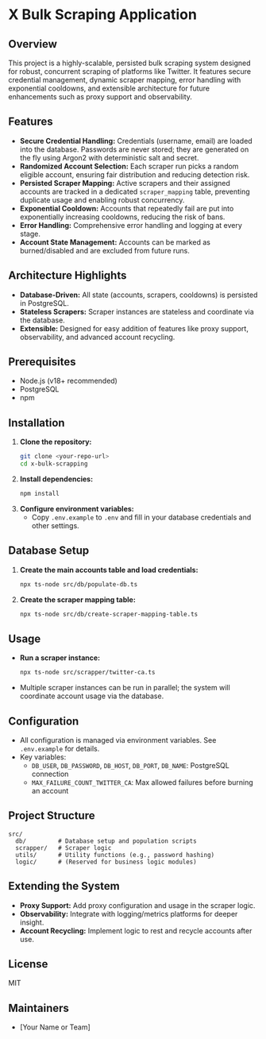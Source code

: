 # X Bulk Scraping Application

## Overview

This project is a highly-scalable, persisted bulk scraping system designed for robust, concurrent scraping of platforms like Twitter. It features secure credential management, dynamic scraper mapping, error handling with exponential cooldowns, and extensible architecture for future enhancements such as proxy support and observability.

## Features

- **Secure Credential Handling:** Credentials (username, email) are loaded into the database. Passwords are never stored; they are generated on the fly using Argon2 with deterministic salt and secret.
- **Randomized Account Selection:** Each scraper run picks a random eligible account, ensuring fair distribution and reducing detection risk.
- **Persisted Scraper Mapping:** Active scrapers and their assigned accounts are tracked in a dedicated `scraper_mapping` table, preventing duplicate usage and enabling robust concurrency.
- **Exponential Cooldown:** Accounts that repeatedly fail are put into exponentially increasing cooldowns, reducing the risk of bans.
- **Error Handling:** Comprehensive error handling and logging at every stage.
- **Account State Management:** Accounts can be marked as burned/disabled and are excluded from future runs.

## Architecture Highlights

- **Database-Driven:** All state (accounts, scrapers, cooldowns) is persisted in PostgreSQL.
- **Stateless Scrapers:** Scraper instances are stateless and coordinate via the database.
- **Extensible:** Designed for easy addition of features like proxy support, observability, and advanced account recycling.

## Prerequisites

- Node.js (v18+ recommended)
- PostgreSQL
- npm

## Installation

1. **Clone the repository:**
   ```bash
   git clone <your-repo-url>
   cd x-bulk-scrapping
   ```
2. **Install dependencies:**
   ```bash
   npm install
   ```
3. **Configure environment variables:**
   - Copy `.env.example` to `.env` and fill in your database credentials and other settings.

## Database Setup

1. **Create the main accounts table and load credentials:**
   ```bash
   npx ts-node src/db/populate-db.ts
   ```
2. **Create the scraper mapping table:**
   ```bash
   npx ts-node src/db/create-scraper-mapping-table.ts
   ```

## Usage

- **Run a scraper instance:**
  ```bash
  npx ts-node src/scrapper/twitter-ca.ts
  ```
- Multiple scraper instances can be run in parallel; the system will coordinate account usage via the database.

## Configuration

- All configuration is managed via environment variables. See `.env.example` for details.
- Key variables:
  - `DB_USER`, `DB_PASSWORD`, `DB_HOST`, `DB_PORT`, `DB_NAME`: PostgreSQL connection
  - `MAX_FAILURE_COUNT_TWITTER_CA`: Max allowed failures before burning an account

## Project Structure

```
src/
  db/         # Database setup and population scripts
  scrapper/   # Scraper logic
  utils/      # Utility functions (e.g., password hashing)
  logic/      # (Reserved for business logic modules)
```

## Extending the System

- **Proxy Support:** Add proxy configuration and usage in the scraper logic.
- **Observability:** Integrate with logging/metrics platforms for deeper insight.
- **Account Recycling:** Implement logic to rest and recycle accounts after use.

## License

MIT

## Maintainers

- [Your Name or Team]

